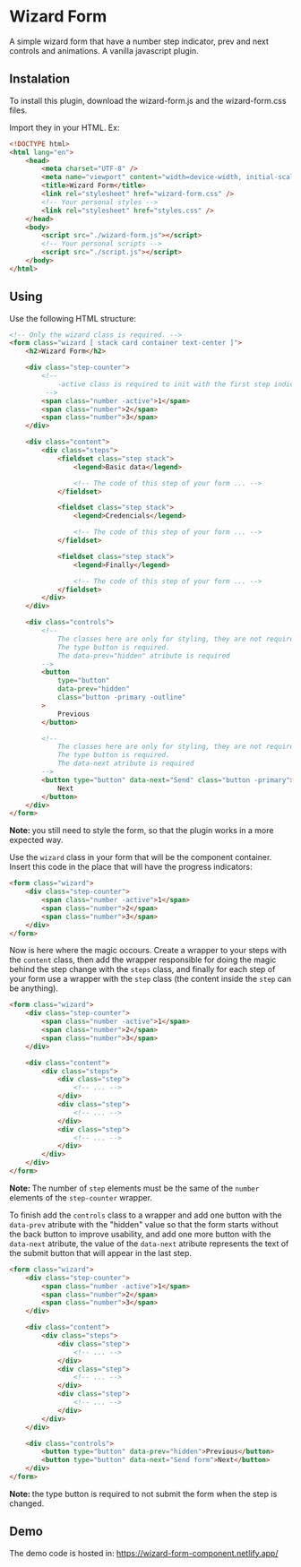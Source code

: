 # Wizard Form

A simple wizard form that have a number step indicator, prev and next controls and animations. A vanilla javascript plugin.

## Instalation

To install this plugin, download the wizard-form.js and the wizard-form.css files.

Import they in your HTML. Ex:

```html
<!DOCTYPE html>
<html lang="en">
    <head>
        <meta charset="UTF-8" />
        <meta name="viewport" content="width=device-width, initial-scale=1.0" />
        <title>Wizard Form</title>
        <link rel="stylesheet" href="wizard-form.css" />
        <!-- Your personal styles -->
        <link rel="stylesheet" href="styles.css" />
    </head>
    <body>
        <script src="./wizard-form.js"></script>
        <!-- Your personal scripts -->
        <script src="./script.js"></script>
    </body>
</html>
```

## Using

Use the following HTML structure:

```html
<!-- Only the wizard class is required. -->
<form class="wizard [ stack card container text-center ]">
    <h2>Wizard Form</h2>

    <div class="step-counter">
        <!-- 
            -active class is required to init with the first step indicator active.
         -->
        <span class="number -active">1</span>
        <span class="number">2</span>
        <span class="number">3</span>
    </div>

    <div class="content">
        <div class="steps">
            <fieldset class="step stack">
                <legend>Basic data</legend>

                <!-- The code of this step of your form ... -->
            </fieldset>

            <fieldset class="step stack">
                <legend>Credencials</legend>

                <!-- The code of this step of your form ... -->
            </fieldset>

            <fieldset class="step stack">
                <legend>Finally</legend>

                <!-- The code of this step of your form ... -->
            </fieldset>
        </div>
    </div>

    <div class="controls">
        <!-- 
            The classes here are only for styling, they are not required.
            The type button is required.
            The data-prev="hidden" atribute is required
        -->
        <button
            type="button"
            data-prev="hidden"
            class="button -primary -outline"
        >
            Previous
        </button>

        <!-- 
            The classes here are only for styling, they are not required.
            The type button is required.
            The data-next atribute is required
        -->
        <button type="button" data-next="Send" class="button -primary">
            Next
        </button>
    </div>
</form>
```

<strong>Note: </strong> you still need to style the form, so that the plugin works in a more expected way.

Use the `wizard` class in your form that will be the component container.
Insert this code in the place that will have the progress indicators:

```html
<form class="wizard">
    <div class="step-counter">
        <span class="number -active">1</span>
        <span class="number">2</span>
        <span class="number">3</span>
    </div>
</form>
```

Now is here where the magic occours. Create a wrapper to your steps with the `content` class, then add the wrapper responsible for doing the magic behind the step change with the `steps` class, and finally for each step of your form use a wrapper with the `step` class (the content inside the `step` can be anything).

```html
<form class="wizard">
    <div class="step-counter">
        <span class="number -active">1</span>
        <span class="number">2</span>
        <span class="number">3</span>
    </div>

    <div class="content">
        <div class="steps">
            <div class="step">
                <!-- ... -->
            </div>
            <div class="step">
                <!-- ... -->
            </div>
            <div class="step">
                <!-- ... -->
            </div>
        </div>
    </div>
</form>
```

<strong>Note: </strong> The number of `step` elements must be the same of the `number` elements of the `step-counter` wrapper.

To finish add the `controls` class to a wrapper and add one button with the `data-prev` atribute with the "hidden" value so that the form starts without the back button to improve usability, and add one more button with the `data-next` atribute, the value of the `data-next` atribute represents the text of the submit button that will appear in the last step.

```html
<form class="wizard">
    <div class="step-counter">
        <span class="number -active">1</span>
        <span class="number">2</span>
        <span class="number">3</span>
    </div>

    <div class="content">
        <div class="steps">
            <div class="step">
                <!-- ... -->
            </div>
            <div class="step">
                <!-- ... -->
            </div>
            <div class="step">
                <!-- ... -->
            </div>
        </div>
    </div>

    <div class="controls">
        <button type="button" data-prev="hidden">Previous</button>
        <button type="button" data-next="Send form">Next</button>
    </div>
</form>
```

<strong>Note: </strong> the type button is required to not submit the form when the step is changed.

## Demo

The demo code is hosted in: https://wizard-form-component.netlify.app/
